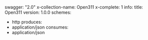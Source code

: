 swagger: "2.0"
x-collection-name: Open311
x-complete: 1
info:
  title: Open311
  version: 1.0.0
schemes:
- http
produces:
- application/json
consumes:
- application/json